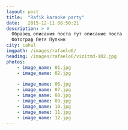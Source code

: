 ```yaml
---
layout: post
title:  "Rafik karaoke party"
date:   2015-12-11 08:50:21
description: > #
  Образец описания поста тут описание поста
  Фотограф Петя Пупкин  
city: cahul
imgpath: /images/rafaelo6/
headimg: /images/rafaelo6/vizitmd-102.jpg
photos:
    - image_name: 01.jpg
    - image_name: 02.jpg
   
    - image_name: 06.jpg
    - image_name: 07.jpg
    - image_name: 08.jpg
    - image_name: 09.jpg
    - image_name: 10.jpg
    - image_name: 11.jpg
    - image_name: 12.jpg
---
```

